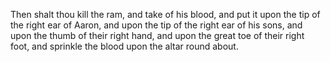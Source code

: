 Then shalt thou kill the ram, and take of his blood, and put it upon the tip of the right ear of Aaron, and upon the tip of the right ear of his sons, and upon the thumb of their right hand, and upon the great toe of their right foot, and sprinkle the blood upon the altar round about.
